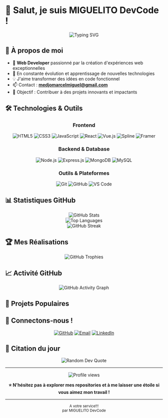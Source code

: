 # 👋 Salut, je suis MIGUELITO DevCode !

<div align="center">
  <img src="https://readme-typing-svg.herokuapp.com?font=Fira+Code&pause=1000&color=00D4FF&center=true&vCenter=true&width=435&lines=Web+Developer+%F0%9F%92%BB;Passionn%C3%A9+de+code+%F0%9F%9A%80;Toujours+en+apprentissage+%F0%9F%93%9A" alt="Typing SVG" />
</div>

## 🚀 À propos de moi

- 🔭 **Web Developer** passionné par la création d'expériences web exceptionnelles
- 🌱 En constante évolution et apprentissage de nouvelles technologies
- 💡 J'aime transformer des idées en code fonctionnel
- 📫 Contact : **medjomarcelmiguel@gmail.com**
- 🎯 Objectif : Contribuer à des projets innovants et impactants

## 🛠️ Technologies & Outils

<div align="center">
  
### Frontend
![HTML5](https://img.shields.io/badge/HTML5-E34F26?style=for-the-badge&logo=html5&logoColor=white)
![CSS3](https://img.shields.io/badge/CSS3-1572B6?style=for-the-badge&logo=css3&logoColor=white)
![JavaScript](https://img.shields.io/badge/JavaScript-F7DF1E?style=for-the-badge&logo=javascript&logoColor=black)
![React](https://img.shields.io/badge/React-20232A?style=for-the-badge&logo=react&logoColor=61DAFB)
![Vue.js](https://img.shields.io/badge/Vue.js-35495E?style=for-the-badge&logo=vue.js&logoColor=4FC08D)
![Spline](https://img.shields.io/badge/Spline-000000?style=for-the-badge&logo=spline&logoColor=white)
![Framer](https://img.shields.io/badge/Framer-black?style=for-the-badge&logo=framer&logoColor=blue)

### Backend & Database
![Node.js](https://img.shields.io/badge/Node.js-43853D?style=for-the-badge&logo=node.js&logoColor=white)
![Express.js](https://img.shields.io/badge/Express.js-404D59?style=for-the-badge)
![MongoDB](https://img.shields.io/badge/MongoDB-4EA94B?style=for-the-badge&logo=mongodb&logoColor=white)
![MySQL](https://img.shields.io/badge/MySQL-005C84?style=for-the-badge&logo=mysql&logoColor=white)

### Outils & Plateformes
![Git](https://img.shields.io/badge/Git-F05032?style=for-the-badge&logo=git&logoColor=white)
![GitHub](https://img.shields.io/badge/GitHub-100000?style=for-the-badge&logo=github&logoColor=white)
![VS Code](https://img.shields.io/badge/VS_Code-007ACC?style=for-the-badge&logo=visual-studio-code&logoColor=white)

</div>

## 📊 Statistiques GitHub

<div align="center">
  <img src="https://github-readme-stats.vercel.app/api?username=MiguelitoDevCode&show_icons=true&theme=radical&count_private=true" alt="GitHub Stats" />
</div>

<div align="center">
  <img src="https://github-readme-stats.vercel.app/api/top-langs/?username=MiguelitoDevCode&layout=compact&theme=radical" alt="Top Languages" />
</div>

<div align="center">
  <img src="https://github-readme-streak-stats.herokuapp.com/?user=MiguelitoDevCode&theme=radical" alt="GitHub Streak" />
</div>

## 🏆 Mes Réalisations

<div align="center">
  <img src="https://github-profile-trophy.vercel.app/?username=MiguelitoDevCode&theme=radical&row=1&column=6" alt="GitHub Trophies" />
</div>

## 📈 Activité GitHub

<div align="center">
  <img src="https://github-readme-activity-graph.vercel.app/graph?username=MiguelitoDevCode&bg_color=0D1117&color=58A6FF&line=58A6FF&point=58A6FF&area=true&hide_border=true" alt="GitHub Activity Graph" />
</div>

## 🌟 Projets Populaires

<!-- Vous pouvez épingler vos repositories favoris qui apparaîtront automatiquement -->

## 🤝 Connectons-nous !

<div align="center">
  
[![GitHub](https://img.shields.io/badge/GitHub-100000?style=for-the-badge&logo=github&logoColor=white)](https://github.com/MiguelitoDevCode)
[![Email](https://img.shields.io/badge/Email-D14836?style=for-the-badge&logo=gmail&logoColor=white)](mailto:medjomarcelmiguel@gmail.com)
[![LinkedIn](https://img.shields.io/badge/LinkedIn-0077B5?style=for-the-badge&logo=linkedin&logoColor=white)](https://linkedin.com/in/miguelito-devcode)

</div>

## 💭 Citation du jour

<div align="center">
  <img src="https://quotes-github-readme.vercel.app/api?type=horizontal&theme=radical" alt="Random Dev Quote" />
</div>

---

<div align="center">
  <img src="https://komarev.com/ghpvc/?username=MiguelitoDevCode&color=blueviolet&style=flat-square&label=Visiteurs" alt="Profile views" />
  
  **⭐ N'hésitez pas à explorer mes repositories et à me laisser une étoile si vous aimez mon travail !**
</div>

---

<div align="center">
  <sub>A votre service!!! <br> par MIGUELITO DevCode</sub>
</div>
